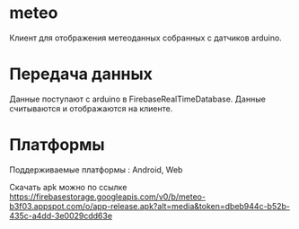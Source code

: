 # meteo

Клиент для отображения метеоданных собранных с датчиков arduino.

# Передача данных

Данные поступают с arduino в FirebaseRealTimeDatabase. Данные считываются и отображаются на клиенте.

# Платформы 
Поддерживаемые платформы : Android, Web

Скачать apk можно по ссылке https://firebasestorage.googleapis.com/v0/b/meteo-b3f03.appspot.com/o/app-release.apk?alt=media&token=dbeb944c-b52b-435c-a4dd-3e0029cdd63e

